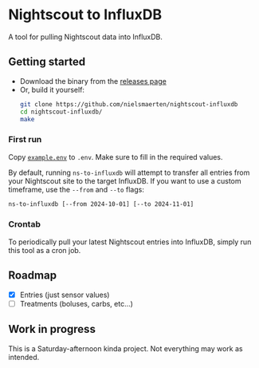 # Nightscout to InfluxDB

A tool for pulling Nightscout data into InfluxDB.

## Getting started

- Download the binary from the
  [releases page](https://github.com/nielsmaerten/nightscout-influxdb/releases)
- Or, build it yourself:
  ```bash
  git clone https://github.com/nielsmaerten/nightscout-influxdb
  cd nightscout-influxdb/
  make
  ```

### First run

Copy [`example.env`](./example.env) to `.env`. Make sure to fill in the required
values.

By default, running `ns-to-influxdb` will attempt to transfer all entries from
your Nightscout site to the target InfluxDB. If you want to use a custom
timeframe, use the `--from` and `--to` flags:

```bash
ns-to-influxdb [--from 2024-10-01] [--to 2024-11-01]
```

### Crontab

To periodically pull your latest Nightscout entries into InfluxDB, simply run
this tool as a cron job.

## Roadmap

- [x] Entries (just sensor values)
- [ ] Treatments (boluses, carbs, etc...)

## Work in progress

This is a Saturday-afternoon kinda project. Not everything may work as intended.
